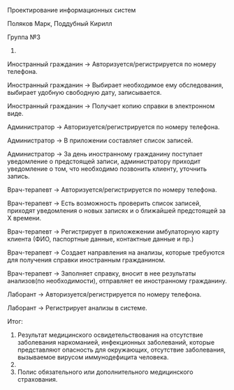 Проектирование информационных систем 

Поляков Марк, Поддубный Кирилл

Группа №3

1.

  Иностранный гражданин -> Авторизуется/регистрируется по номеру телефона.
  
  Иностранный гражданин -> Выбирает необходимое ему обследования, выбирает удобную свободную дату, записывается.
  
  Иностранный гражданин -> Получает копию справки в электронном виде.
  
  
  Администратор -> Авторизуется/регистрируется по номеру телефона.
  
  Администратор -> В приложении составляет список записей.
  
  Администратор -> За день иностранному гражданину поступает уведомление о предстоящей записи, администратору приходит уведомление о том, что необходимо позвонить клиенту, уточнить запись.
  
  
  Врач-терапевт -> Авторизуется/регистрируется по номеру телефона.
  
  Врач-терапевт -> Есть возможность проверить список записей, приходят уведомления о новых записях и о ближайшей предстоящей за Х времени.
  
  Врач-терапевт -> Регистрирует в приложежении амбулаторную карту клиента (ФИО, паспортные данные, контактные данные и пр.)
  
  Врач-терапевт -> Создает направления на анализы, которые требуются для получения справки иностранным гражданином.
  
  Врач-терапевт -> Заполняет справку, вносит в нее результаты анализов(по необходимости), отправляет ее иностранному гражданину.
  

  Лаборант -> Авторизуется/регистрируется по номеру телефона.
  
  Лаборант -> Регистрирует анализы в системе.
  
Итог: 

  1) Результат медицинского освидетельствования на отсутствие заболевания наркоманией, инфекционных заболеваний, которые представляют опасность для окружающих, отсутствие заболевания, вызываемое вирусом иммунодефицита человека.
  2) 
  3) Полис обязательного или дополнительного медицинского страхования.

